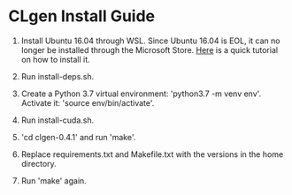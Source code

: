 # CLgen Install Guide

1. Install Ubuntu 16.04 through WSL. Since Ubuntu 16.04 is EOL, it can no longer be installed through the Microsoft Store. [Here](https://gist.github.com/xynova/87beae35688476efb2ee290d3926f5bb) is a quick tutorial on how to install it.

2. Run install-deps.sh.

3. Create a Python 3.7 virtual environment: 'python3.7 -m venv env'. Activate it: 'source env/bin/activate'.

4. Run install-cuda.sh.

5. 'cd clgen-0.4.1' and run 'make'.

6. Replace requirements.txt and Makefile.txt with the versions in the home directory.

7. Run 'make' again.